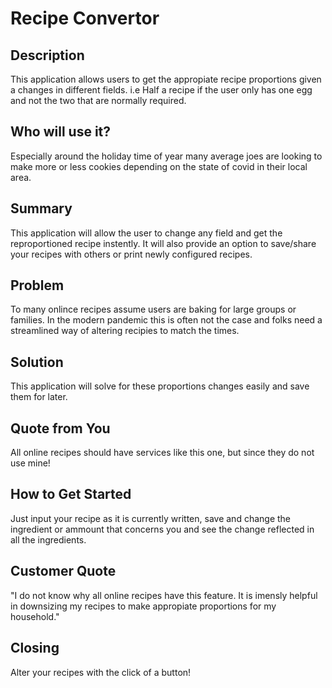 # Recipe Convertor #

<!-- 
> This material was originally posted [here](http://www.quora.com/What-is-Amazons-approach-to-product-development-and-product-management). It is reproduced here for posterities sake.

There is an approach called "working backwards" that is widely used at Amazon. They work backwards from the customer, rather than starting with an idea for a product and trying to bolt customers onto it. While working backwards can be applied to any specific product decision, using this approach is especially important when developing new products or features.

For new initiatives a product manager typically starts by writing an internal press release announcing the finished product. The target audience for the press release is the new/updated product's customers, which can be retail customers or internal users of a tool or technology. Internal press releases are centered around the customer problem, how current solutions (internal or external) fail, and how the new product will blow away existing solutions.

If the benefits listed don't sound very interesting or exciting to customers, then perhaps they're not (and shouldn't be built). Instead, the product manager should keep iterating on the press release until they've come up with benefits that actually sound like benefits. Iterating on a press release is a lot less expensive than iterating on the product itself (and quicker!).

If the press release is more than a page and a half, it is probably too long. Keep it simple. 3-4 sentences for most paragraphs. Cut out the fat. Don't make it into a spec. You can accompany the press release with a FAQ that answers all of the other business or execution questions so the press release can stay focused on what the customer gets. My rule of thumb is that if the press release is hard to write, then the product is probably going to suck. Keep working at it until the outline for each paragraph flows. 

Oh, and I also like to write press-releases in what I call "Oprah-speak" for mainstream consumer products. Imagine you're sitting on Oprah's couch and have just explained the product to her, and then you listen as she explains it to her audience. That's "Oprah-speak", not "Geek-speak".

Once the project moves into development, the press release can be used as a touchstone; a guiding light. The product team can ask themselves, "Are we building what is in the press release?" If they find they're spending time building things that aren't in the press release (overbuilding), they need to ask themselves why. This keeps product development focused on achieving the customer benefits and not building extraneous stuff that takes longer to build, takes resources to maintain, and doesn't provide real customer benefit (at least not enough to warrant inclusion in the press release).
 -->
 
## Description ##
This application allows users to get the appropiate recipe proportions given a changes in different fields. i.e Half a recipe if the user only has one egg and not the two that are normally required. 

## Who will use it? ##
Especially around the holiday time of year many average joes are looking to make more or less cookies depending on the state of covid in their local area.

## Summary ##
This application will allow the user to change any field and get the reproportioned recipe instently. It will also provide an option to save/share your recipes with others or print newly configured recipes. 

## Problem ##
To many onlince recipes assume users are baking for large groups or families. In the modern pandemic this is often not the case and folks need a streamlined way of altering recipies to match the times.

## Solution ##
This application will solve for these proportions changes easily and save them for later. 

## Quote from You ##
All online recipes should have services like this one, but since they do not use mine!

## How to Get Started ##
Just input your recipe as it is currently written, save and change the ingredient or ammount that concerns you and see the change reflected in all the ingredients. 

## Customer Quote ##
"I do not know why all online recipes have this feature.  It is imensly helpful in downsizing my recipes to make appropiate proportions for my household."

## Closing ##
Alter your recipes with the click of a button!


